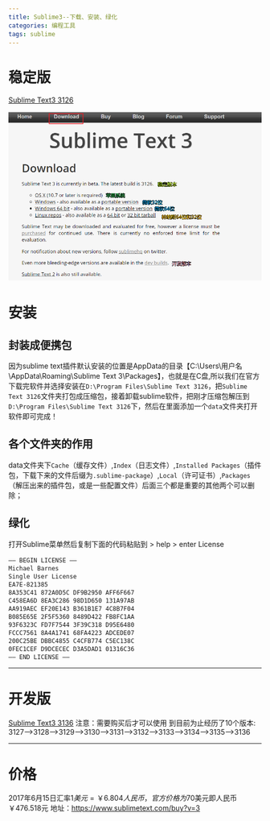 ```yaml
---
title: Sublime3--下载、安装、绿化
categories: 编程工具
tags: sublime
---
```


# 稳定版
[Sublime Text3 3126](https://www.sublimetext.com/3)

<img src="/images/sb-1.png">

# 安装
## 封装成便携包
因为sublime text插件默认安装的位置是AppData的目录【C:\Users\用户名\AppData\Roaming\Sublime Text 3\Packages】，也就是在C盘,所以我们在官方下载完软件并选择安装在`D:\Program Files\Sublime Text 3126`，把`Sublime Text 3126`文件夹打包成压缩包，接着卸载sublime软件，把刚才压缩包解压到`D:\Program Files\Sublime Text 3126`下，然后在里面添加一个`data`文件夹打开软件即可完成！

## 各个文件夹的作用
data文件夹下`Cache`（缓存文件）,`Index`（日志文件）,`Installed Packages`（插件包，下载下来的文件后缀为`.sublime-package`）,`Local`（许可证书）,`Packages`（解压出来的插件包，或是一些配置文件）后面三个都是重要的其他两个可以删除；


## 绿化
 打开Sublime菜单然后复制下面的代码粘贴到 > help > enter License
```
—– BEGIN LICENSE —–
Michael Barnes
Single User License
EA7E-821385
8A353C41 872A0D5C DF9B2950 AFF6F667
C458EA6D 8EA3C286 98D1D650 131A97AB
AA919AEC EF20E143 B361B1E7 4C8B7F04
B085E65E 2F5F5360 8489D422 FB8FC1AA
93F6323C FD7F7544 3F39C318 D95E6480
FCCC7561 8A4A1741 68FA4223 ADCEDE07
200C25BE DBBC4855 C4CFB774 C5EC138C
0FEC1CEF D9DCECEC D3A5DAD1 01316C36
—— END LICENSE ——
```

---

# 开发版
[Sublime Text3 3136](https://www.sublimetext.com/3dev)
注意：需要购买后才可以使用
到目前为止经历了10个版本:
3127-->3128-->3129-->3130-->3131-->3132-->3133-->3134-->3135-->3136

---

# 价格
2017年6月15日汇率1$美元=￥6.804人民币，官方价格为$70美元即人民币￥476.518元
地址：<https://www.sublimetext.com/buy?v=3>

